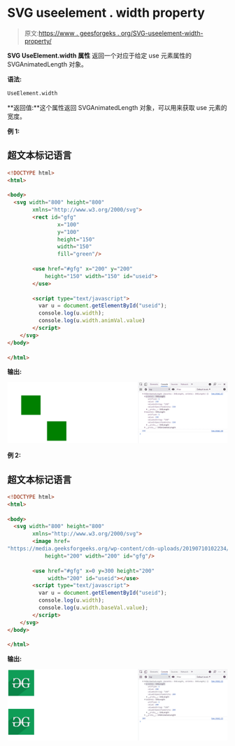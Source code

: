# SVG useelement . width property

> 原文:[https://www . geesforgeks . org/SVG-useelement-width-property/](https://www.geeksforgeeks.org/svg-useelement-width-property/)

**SVG UseElement.width 属性** 返回一个对应于给定 use 元素属性的 SVGAnimatedLength 对象。

**语法:**

```html
UseElement.width

```

**返回值:**这个属性返回 SVGAnimatedLength 对象，可以用来获取 use 元素的宽度。

**例 1:**

## 超文本标记语言

```html
<!DOCTYPE html> 
<html> 

<body>
  <svg width="800" height="800"
        xmlns="http://www.w3.org/2000/svg">        
        <rect id="gfg" 
                x="100" 
                y="100" 
                height="150"
                width="150"
                fill="green"/> 

        <use href="#gfg" x="200" y="200" 
            height="150" width="150" id="useid">
        </use> 

        <script type="text/javascript">
          var u = document.getElementById("useid");
          console.log(u.width);
          console.log(u.width.animVal.value)
        </script>
    </svg> 
</body>

</html>
```

**输出:**

![](img/f5b4f8af85f7331c4205406f5d75c271.png)

**例 2:**

## 超文本标记语言

```html
<!DOCTYPE html> 
<html> 

<body>
  <svg width="800" height="800"
        xmlns="http://www.w3.org/2000/svg">        
        <image href=
"https://media.geeksforgeeks.org/wp-content/cdn-uploads/20190710102234/download3.png" 
            height="200" width="200" id="gfg"/>

        <use href="#gfg" x=0 y=300 height="200" 
             width="200" id="useid"></use> 
        <script type="text/javascript">
          var u = document.getElementById("useid");
          console.log(u.width);
          console.log(u.width.baseVal.value);
        </script>
    </svg> 
</body>

</html>
```

**输出:**

![](img/af6035413e7bf3eb161620bde085bf61.png)